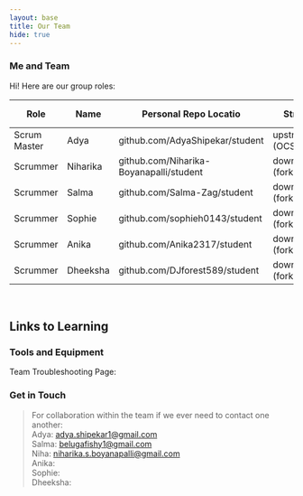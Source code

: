 ```yaml
---
layout: base
title: Our Team
hide: true
---
```


### Me and Team

Hi! Here are our group roles:

| Role         | Name     | Personal Repo Locatio                    | Stream                | Repo Name |
|--------------|----------|------------------------------------------|-----------------------|-----------|
| Scrum Master | Adya     | github.com/AdyaShipekar/student          | upstream (OCS fork)   | student   |
| Scrummer     | Niharika | github.com/Niharika-Boyanapalli/student  | downstream (fork)     | student   |
| Scrummer     | Salma    | github.com/Salma-Zag/student             | downstream (fork)     | student   |
| Scrummer     | Sophie   | github.com/sophieh0143/student           | downstream (fork)     | student   |
| Scrummer     | Anika    | github.com/Anika2317/student             | downstream (fork)     | student   |
| Scrummer     | Dheeksha | github.com/DJforest589/student           | downstream (fork)     | student   |

<br>

## Links to Learning

### Tools and Equipment

Team Troubleshooting Page:

<!-- Contact Section -->
### Get in Touch

> For collaboration within the team if we ever need to contact one another:
<br>Adya: adya.shipekar1@gmail.com
<br>Salma: belugafishy1@gmail.com
<br>Niha: niharika.s.boyanapalli@gmail.com
<br>Anika:
<br>Sophie:
<br>Dheeksha:

